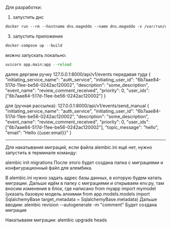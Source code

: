 Для разработки:

1. запустить днс
```dockerfile
docker run --rm --hostname dns.mageddo --name dns.mageddo -v /var/run/docker.sock:/var/run/docker.sock -v /etc/resolv.conf:/etc/resolv.conf defreitas/dns-proxy-server
```

3. запустить приложение
```python
docker-compose up --build
```

можно запускать локально:
```python
uvicorn app.main:app --reload
```


далее дергаем ручку 127.0.0.1:8000/api/v1/events передавая туда
{
    "initiating_service_name": "auth_service",
    "initiating_user_id": "6b7aae84-517d-11ee-be56-0242ac120002",
    "description": "some_description",
    "event_name": "review_comment_received",
    "priority": 0,
    "user_ids": ["6b7aae84-517d-11ee-be56-0242ac120002"]
}

для (ручная рассылка): 127.0.0.1:8000/api/v1/events/send_manual
{
    "initiating_service_name": "auth_service",
    "initiating_user_id": "6b7aae84-517d-11ee-be56-0242ac120002",
    "description": "some_description",
    "event_name": "review_comment_received",
    "priority": 0,
    "user_ids": ["6b7aae84-517d-11ee-be56-0242ac120002"],
    "topic_message": "hello",
    "email": "Hello {{user.email}}"
}

----------------------------------

Для накатывания миграций, если файла alembic.ini ещё нет, нужно запустить в терминале команду:

alembic init migrations
После этого будет создана папка с миграциями и конфигурационный файл для алембика.


В alembic.ini нужно задать адрес базы данных, в которую будем катать миграции.
Дальше идём в папку с миграциями и открываем env.py, там вносим изменения в блок, где написано
from myapp import mymodel
(указать базовую модель алхимии
from app.models.models import SqlalchemyBase
target_metadata = SqlalchemyBase.metadata)
Дальше вводим: alembic revision --autogenerate -m "comment"
Будет создана миграция

Накатываем миграции: alembic upgrade heads
